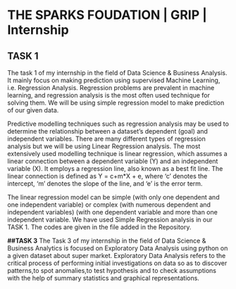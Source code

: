 # THE SPARKS FOUDATION | GRIP | Internship
## TASK 1
The task 1 of my internship in the field of Data Science & Business Analysis. It mainly focus on making prediction using supervised Machine Learning, i.e. Regression Analysis. Regression problems are prevalent in machine learning, and regression analysis is the most often used technique for solving them. We will be using simple regression model to make prediction of our given data.

Predictive modelling techniques such as regression analysis may be used to determine the relationship between a dataset’s dependent (goal) and independent variables.
There are many different types of regression analysis but we will be using Linear Regression analysis.
The most extensively used modelling technique is linear regression, which assumes a linear connection between a dependent variable (Y) and an independent variable (X). It employs a regression line, also known as a best fit line. The linear connection is defined as Y = c+m*X + e, where ‘c’ denotes the intercept, ‘m’ denotes the slope of the line, and ‘e’ is the error term.

The linear regression model can be simple (with only one dependent and one independent variable) or complex (with numerous dependent and independent variables) (with one dependent variable and more than one independent variable. We have used Simple Regression analysis in our TASK 1. The codes are given in the file added in the Repository.

**##TASK 3**
The Task 3 of my internship in the field of Data Science & Business Analytics is focused on Exploratory Data Analysis using python on a given dataset about super market. Exploratory Data Analysis refers to the critical process of performing initial investigations on data so as to discover patterns,to spot anomalies,to test hypothesis and to check assumptions with the help of summary statistics and graphical representations.
